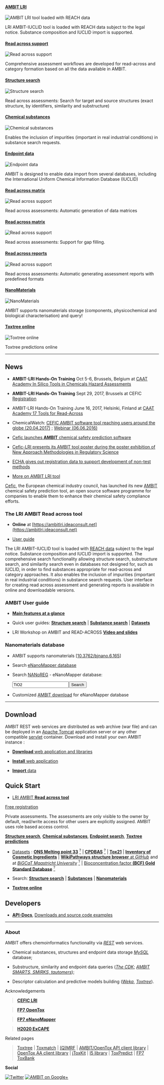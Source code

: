 #### [AMBIT LRI][ambit_lri]

![AMBIT LRI tool loaded with REACH data](images/screenshots/ra/main.png "AMBIT LRI Read across tool")

LRI AMBIT-IUCLID tool is loaded with REACH data subject to the legal notice. Substance composition and IUCLID import is supported.

#### [Read across support][ra_assessment_identifier]

![Read across support](images/screenshots/ra/assessment_identifier.png "AMBIT Read across support")

Comprehensive assessment workflows are developed for read-across and category formation based on all the data available in AMBIT.

#### [Structure search][smarts]

![Structure search](images/screenshots/ra/list_collected_structures.png "AMBIT Substructure search")

Read across assessments: Search for target and source structures (exact structure, by identifiers, similarity and substructure)

#### [Chemical substances][composition]

![Chemical substances](images/screenshots/ra/search_substance.png "Chemical substances composition")

Enables the inclusion of impurities (important in real industrial conditions) in substance search requests. 

#### [Endpoint data][endpoint]

![Endpoint data](images/screenshots/ra/selection_endpoints.png "AMBIT is designed to enable data import from several databases, including the International Uniform Chemical Information Database (IUCLID). ")

AMBIT is designed to enable data import from several databases, including the International Uniform Chemical Information Database (IUCLID) 

#### [Read across matrix][ra_working_matrix]

![Read across support](images/screenshots/ra/working_matrix.png "AMBIT Read across support")

Read across assessments: Automatic generation of data matrices

#### [Read across matrix][ra_gap_filling]

![Read across support](images/screenshots/ra/gap_filling.png "AMBIT Read across support")

Read across assessments: Support for gap filling.

#### [Read across reports][ra_assessment_report]

![Read across support](images/screenshots/ra/assessment_report.png "AMBIT Read across support")

Read across assessments: Automatic generating assessment reports with predefined formats

#### [NanoMaterials][nanomaterials]

![NanoMaterials](images/screenshots/mwcnt.png "Multiwalled Carbon Nanotubes")

AMBIT supports nanomaterials storage (components, physicochemical and biological characterisation) and query! 

#### [Toxtree online][toxtree]

![Toxtree online](images/screenshots/toxtree_1.png "Toxtree online")

Toxtree predictions online

[ambit_lri]: https://ambitlri.ideaconsult.net
[ra_assessment_identifier]: https://ambitlri.ideaconsult.net
[smarts]: usage.html
[composition]: usage_substance.html
[endpoint]: usage_substance.html
[ra_working_matrix]: https://ambitlri.ideaconsult.net
[ra_gap_filling]: https://ambitlri.ideaconsult.net
[ra_assessment_report]: https://ambitlri.ideaconsult.net
[ra_gap_filling]: https://ambitlri.ideaconsult.net
[toxtree]: https://apps.ideaconsult.net/data/ui/toxtree
[nanomaterials]: enanomapper.html

---

## News

- **AMBIT-LRI Hands-On Training** Oct 5-6, Brussels, Belgium at [CAAT Academy In Silico Tools in Chemicals Hazard Assessments](https://www.eventbrite.com/e/in-silico-tools-in-chemicals-hazard-assessments-tickets-32083001120)

- **AMBIT-LRI Hands-On Training** Sept 29, 2017, Brussels at CEFIC [Registration](http://cefic-lri.org/news/cefic-lri-organizes-training-on-ambit2)

- AMBIT-LRI Hands-On Training June 16, 2017, Helsinki, Finland at [CAAT Academy 17 Tools for Read-Across](https://www.caat-academy.org/)

- ChemicalWatch: [CEFIC AMBIT software tool reaching users around the globe (20.04.2017)](https://chemicalwatch.com/crmhub/55337/cefics-ambit-software-tool-reaching-users-around-the-globe) ;  [Webinar (06.06.2016)](https://chemicalwatch.com/47309/qsar-guidance-for-2018-reach-registrants)

- [Cefic launches **AMBIT** chemical safety prediction software](http://cefic-lri.org/news/cefic-launches-ambit-chemical-safety-prediction-software/)

- [Cefic-LRI presents its AMBIT tool poster during the poster exhibition of New Approach Methodologies in Regulatory Science](http://cefic-lri.org/events/topical-scientific-workshop-new-approach-methodologies-in-regulatory-science/)

- [ECHA gives out registration data to support development of non-test methods](http://echa.europa.eu/view-article/-/journal_content/title/echa-gives-out-registration-data-to-support-development-of-non-test-methods)

- [More on AMBIT LRI tool](http://cefic-lri.org/lri_toolbox/ambit/) 

[Cefic](http://cefic-lri.org/), the European chemical industry council, has launched its new [AMBIT](http://cefic-lri.org/lri_toolbox/ambit/) chemical safety prediction tool, an open source software programme for companies to enable them to enhance their chemical safety compliance efforts.

### The LRI AMBIT Read across tool
 
- **Online** at [https://ambitlri.ideaconsult.net](https://ambitlri.ideaconsult.net)

- [User guide](ra.html) 

The LRI AMBIT-IUCLID tool is loaded with [REACH data](http://echa.europa.eu/view-article/-/journal_content/title/echa-gives-out-registration-data-to-support-development-of-non-test-methods) subject to the legal notice. Substance composition and IUCLID import is supported. The comprehensive search functionality allowing  structure search, substructure search, and similarity search even in databases not designed for, such as IUCLID, in order to find substances appropriate for read-across and category approaches. It also enables the inclusion of impurities (important in real industrial conditions) in substance search requests. User interface for creating read across assessment  and generating reports is available in online and downloadable versions.

### AMBIT User guide

-  [**Main features at a glance**](intro.html)

-  Quick user guides: [**Structure search**](usage.html) | [**Substance search**](usage_substance.html) | [**Datasets**](usage_dataset.html)

-  LRI Workshop on AMBIT and READ-ACROSS [**Video and slides**](http://cefic-lri.org/events/lri-workshop-on-ambit-and-read-across/)

### Nanomaterials database

- AMBIT supports nanomaterials [[10.3762/bjnano.6.165](http://dx.doi.org/10.3762/bjnano.6.165)] 

- Search [eNanoMapper database](http://search.data.enanomapper.net?search=nanotube)

- Search [NANoREG](http://www.nanoreg.eu/) - eNanoMapper database:  <form action="http://search.data.enanomapper.net/nanoreg" method="GET"><input type="text" id="search" name="search" value="TiO2"/><input type='submit' value='Search'/></form>

- Customized [AMBIT download](./enanomapper.html) for eNanoMapper database
 
---
 
## Download

AMBIT REST web services are distributed as web archive (war file) and can be deployed in an [Apache Tomcat](http://tomcat.apache.org/) application server or any other compatible [servlet](http://en.wikipedia.org/wiki/Java_Servlet) container. Download and install your own AMBIT instance :

-   [**Download** web application and libraries](downloads.html)

-   [**Install** web application](install_ambitrest.html)

-   [**Import** data](usage_dataset.html)

## Quick Start

-   [LRI AMBIT **Read across tool**](https://ambitlri.ideaconsult.net)  

[Free registration](https://ambitlri.ideaconsult.net/tool/login) 

Private assessments. The assessments are only visible to the owner by default, read/write access for other users are explicitly assigned. AMBIT uses role based access control.

[**Structure search**](https://ambitlri.ideaconsult.net/tool/ui/_search),  [**Chemical substances**](https://ambitlri.ideaconsult.net/tool/substance), [**Endpoint search**](https://ambitlri.ideaconsult.net/tool/query/study), [**Toxtree predictions**](https://ambitlri.ideaconsult.net/tool/ui/toxtree)

-   [Datasets](https://apps.ideaconsult.net/data/dataset?pagesize=100) : [**ONS Melting point 33**](https://apps.ideaconsult.net/data/ui/_dataset?dataset_uri=https%3A%2F%2Fapps.ideaconsult.net%2Fdata%2Fdataset%2F45) [<sup>?</sup>](http://precedings.nature.com/documents/6229/version/1) | [**CPDBAS**](https://apps.ideaconsult.net/data/ui/_dataset?dataset_uri=https%3A%2F%2Fapps.ideaconsult.net%2Fdata%2Fdataset%2F10) [<sup>?</sup>](http://www.epa.gov/ncct/dsstox/sdf_cpdbas.html) | [**Tox21**](https://apps.ideaconsult.net/data/ui/_dataset?dataset_uri=https%3A%2F%2Fapps.ideaconsult.net%2Fdata%2Fdataset%2F36) | [**Inventory of Cosmetic Ingredients**](https://apps.ideaconsult.net/data/ui/_dataset?dataset_uri=https%3A%2F%2Fapps.ideaconsult.net%2Fdata%2Fdataset%2F1) | [**WikiPathways structure browser** at *GitHub*](http://ideaconsult.github.io/Toxtree.js) and at [*BiGCaT Maastricht University*](http://www.bigcat.unimaas.nl/~egonw/wpm/) [<sup>?</sup>](http://wikipathways.org/index.php/WikiPathways) |  [Bioconcentration factor **(BCF) Gold Standard Database**](http://ambit.sourceforge.net/euras/) [<sup>?</sup>](http://www.cefic-lri.org/lri-toolbox/bcf)
     
-   Search: [**Structure search**](https://apps.ideaconsult.net/data/ui/_search) | [**Substances**](https://apps.ideaconsult.net/data/substances) | [**Nanomaterials**](https://apps.ideaconsult.net/enanomapper/substances) 
   
-   [**Toxtree online**](https://apps.ideaconsult.net/data/ui/toxtree)

## Developers  

-   [**API-Docs**](http://ideaconsult.github.io/examples-ambit/apidocs/), [Downloads and source code examples](downloads.html)  

---

### About

AMBIT offers chemoinformatics functionality via [*REST*](rest.html) web services. 

- Chemical substances, structures and endpoint data storage [*MySQL*](http://mysql.com) database; 

- Substructure, similarity and endpoint data queries ([*The CDK*](http://cdk.sf.net); [*AMBIT SMARTS, SMIRKS, tautomers*](pubs_citeambit.html));

- Descriptor calculation and predictive models building ([*Weka*](http://www.cs.waikato.ac.nz/ml/weka/), [*Toxtree*](http://toxtree.sf.net)).

Acknowledgements

>[**CEFIC LRI**](http://www.cefic-lri.org/)

>[**FP7 OpenTox**](http://opentox.org/)

>[**FP7 eNanoMapper**](http://enanomapper.net)

>[**H2020 ExCAPE**](http://excape-h2020.eu/)

Related pages

> [Toxtree](http://toxtree.sf.net/) | [Toxmatch](http://toxmatch.sf.net/) |  [(Q)MRF](http://qmrf.sf.net/) | 
 [AMBIT/OpenTox API client library](https://github.com/ideaconsult/opentox-cli) | [OpenTox AA client library](https://github.com/vedina/opentox-aa-cli) | 
 [jToxKit](https://github.com/ideaconsult/Toxtree.js) | [I5 library](https://github.com/ideaconsult/i5) | [ToxPredict](http://toxpredict.org) |
 [FP7 ToxBank](http://toxbank.net)

**Social**

[![Twitter](./images/twitter.png)](https://twitter.com/10705013)  [![AMBIT on Google+](./images/googleplus.png)](https://plus.google.com/116849658963631645389/posts)

